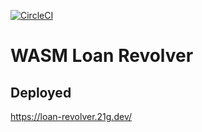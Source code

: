 [![CircleCI](https://circleci.com/gh/mmmpa/wasm-loan-revolver.svg?style=svg)](https://circleci.com/gh/mmmpa/wasm-loan-revolver)

# WASM Loan Revolver

## Deployed

https://loan-revolver.21g.dev/
